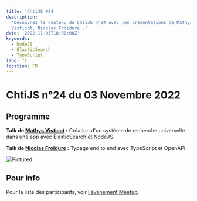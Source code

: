 ```yaml
---
title: 'ChtiJS #24'
description:
  'Découvrez le contenu du ChtiJS n°24 avec les présentations de Mathys
  Visticot, Nicolas Froidure .'
date: '2022-11-03T18:00:00Z'
keywords:
  - NodeJS
  - ElasticSearch
  - TypeScript
lang: fr
location: FR
---
```


# ChtiJS n°24 du 03 Novembre 2022

## Programme

**Talk de [Mathys Visticot](https://github.com/amnezziaa) :** Création d'un
système de recherche universelle dans une app avec ElasticSearch et NodeJS.

**Talk de [Nicolas Froidure](https://insertafter.com/fr/a_propos.html) :**
Typage end to end avec TypeScript et OpenAPI.

![Pictured](https://img.freepik.com/free-vector/hand-painted-watercolor-pastel-sky-background_23-2148902771.jpg?w=2000 '⬛')

## Pour info

Pour la liste des participants, voir
[l'évènement Meetup](https://www.meetup.com/francejs/events/289166029/).
